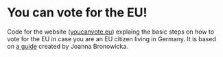 # You can vote for the EU!
Code for the website ([youcanvote.eu](http://youcanvote.eu)) explaing the basic steps on how to vote for the EU in case you are an EU citizen living in Germany. It is based on [a guide](https://joannabronowicka.wordpress.com/2019/03/07/european-elections-2019-you-have-the-right-vote/) created by Joanna Bronowicka. 
